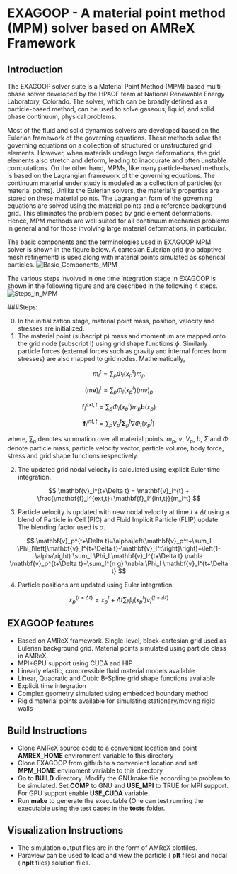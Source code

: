# EXAGOOP - A material point method (MPM) solver based on AMReX Framework
## Introduction

The EXAGOOP solver suite is a Material Point Method (MPM) based multi-phase solver developed by the HPACF team at National Renewable Energy Laboratory, Colorado. The solver, which can be broadly defined as a particle-based method, can be used to solve gaseous, liquid, and solid phase continuum, physical problems.

Most of the fluid and solid dynamics solvers are developed based on the Eulerian framework of the governing equations. These methods solve the governing equations on a collection of structured or unstructured grid elements. However, when materials undergo large deformations, the grid elements also stretch and deform, leading to inaccurate and often unstable computations. On the other hand, MPMs, like many particle-based methods, is based on the Lagrangian framework of the governing equations. The continuum material under study is modeled as a collection of particles (or material points). Unlike the Eulerian solvers, the material's properties are stored on these material points. The Lagrangian form of the governing equations are solved using the material points and a reference background grid. This eliminates the problem posed by grid element deformations. Hence, MPM methods are well suited for all continuum mechanics problems in general and for those involving large material deformations, in particular.

The basic components and the terminologies used in EXAGOOP MPM solver is shown in the figure below. A cartesian Eulerian grid (no adaptive mesh refinement) is used along with material points simulated as spherical particles.
![Basic_Components_MPM](https://github.com/NREL/Exagoop/assets/98907926/d788b923-fe35-499d-98f9-c37e7c4bf06b)


The various steps involved in one time integration stage in EXAGOOP is shown in the following figure and are described in the following 4 steps.
![Steps_in_MPM](https://github.com/NREL/Exagoop/assets/98907926/30811ef6-57ca-4983-89ed-65b27c14f70d)


###Steps:

0. In the initialization stage, material point mass, position, velocity and stresses are initialized.
1. The material point (subscript p) mass and momentum are mapped onto the grid node (subscript I) using grid shape functions $\phi$. Similarly particle forces (external forces such as gravity and internal forces from stresses) are also mapped to grid nodes. Mathematically, 

$$
m_I^t = \sum_p \Phi_I (x_p^t) m_p
$$

$$
(m\mathbf{v})_I^t = \sum_p \Phi_I (x_p^t) (mv)_p
$$

$$
\mathbf{f}_I^{ext,t} = \sum_p \Phi_I (x_p^t) m_p \mathbf{b}(x_p)
$$

$$
\mathbf{f}_I^{int,t} = \sum_p V_p^t \mathbf{\Sigma}_p^t \nabla \Phi_I (x_p^t)
$$

where, $\sum_p$ denotes summation over all material points. $m_p$, $v$, $V_p$, $b$, $\Sigma$ and $\Phi$ denote particle mass, particle velocity vector, particle volume, body force, stress and grid shape functions respectively.

2. The updated grid nodal velocity is calculated using explicit Euler time integration. 

$$
\mathbf{v}_I^{t+\Delta t} = \mathbf{v}_I^{t} + \frac{\mathbf{f}_I^{ext,t}+\mathbf{f}_I^{int,t}}{m_I^t} 
$$

3. Particle velocity is updated with new nodal velocity at time $t+\Delta t$ using a blend of Particle in Cell (PIC) and Fluid Implicit Particle (FLIP) update. The blending factor used is $\alpha$.

$$
\mathbf{v}_p^{t+\Delta t}=\alpha\left(\mathbf{v}_p^t+\sum_I \Phi_I\left[\mathbf{v}_I^{t+\Delta t}-\mathbf{v}_I^t\right]\right)+\left(1-\alpha\right) \sum_I \Phi_I \mathbf{v}_I^{t+\Delta t} \nabla \mathbf{v}_p^{t+\Delta t}=\sum_I^{n g} \nabla \Phi_I \mathbf{v}_I^{t+\Delta t}
$$

4. Particle positions are updated using Euler integration.

$$
x_p^{\{t+\Delta t\}}=x_p^t+\Delta t \sum_I \phi_I\left(x_p^t\right) v_I^{\{t+\Delta t\}}
$$

## EXAGOOP features

- Based on AMReX framework. Single-level, block-cartesian grid used as Eulerian background grid. Material points simulated using particle class in AMReX.
- MPI+GPU support using CUDA and HIP
- Linearly elastic, compressible fluid material models available
- Linear, Quadratic and Cubic B-Spline grid shape functions available
- Explicit time integration
- Complex geometry simulated using embedded boundary method
- Rigid material points available for simulating stationary/moving rigid walls

## Build Instructions

- Clone AMReX source code to a convenient location and point __AMREX_HOME__ environment variable to this directory
- Clone EXAGOOP from github to a convenient location and set __MPM_HOME__ enviroment variable to this directory
- Go to __BUILD__ directory. Modify the GNUmake file according to problem to be simulated. Set __COMP__ to GNU and __USE_MPI__ to TRUE for MPI support. For GPU support enable  __USE_CUDA__ variable.
- Run __make__ to generate the executable (One can test running the executable using the test cases in the __tests__ folder.


## Visualization Instructions

- The simulation output files are in the form of AMReX plotfiles.
- Paraview can be used to load and view the particle ( __plt__ files) and nodal ( __nplt__ files) solution files.

 
